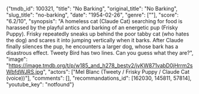 {"tmdb_id": 100321, "title": "No Barking", "original_title": "No Barking", "slug_title": "no-barking", "date": "1954-02-26", "genre": [""], "score": "6.2/10", "synopsis": "A homeless cat (Claude Cat) searching for food is harassed by the playful antics and barking of an energetic pup (Frisky Puppy). Frisky repeatedly sneaks up behind the poor tabby cat (who hates the dog) and scares it into jumping vertically when it barks. After Claude finally silences the pup, he encounters a larger dog, whose bark has a disastrous effect. Tweety Bird has two lines. Can you guess what they are?", "image": "https://image.tmdb.org/t/p/w185_and_h278_bestv2/jyKW871vabD0jHrrm2sWbfdWJRS.jpg", "actors": ["Mel Blanc (Tweety / Frisky Puppy / Claude Cat (voice))"], "comments": [], "recommandations_id": [162030, 145811, 57814], "youtube_key": "notfound"}